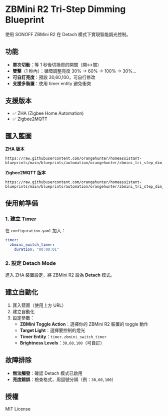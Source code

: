 # ZBMini R2 Tri-Step Dimming Blueprint

使用 SONOFF ZBMini R2 在 Detach 模式下實現智能調光控制。

## 功能

- **單次切動**：等 1 秒後切換燈的開關（開↔關）
- **雙擊**（1 秒內）：循環調整亮度 30% → 60% → 100% → 30%...
- **可自訂亮度**：預設 30,60,100，可自行修改
- **支援多裝置**：使用 timer entity 避免衝突

## 支援版本

- ✅ ZHA (Zigbee Home Automation)
- ✅ Zigbee2MQTT

## 匯入藍圖

**ZHA 版本**
```
https://raw.githubusercontent.com/orangehunter/homeassistant-blueprints/main/blueprints/automation/orangehunter/zbmini_tri_step_dim_or_off.yaml
```

**Zigbee2MQTT 版本**
```
https://raw.githubusercontent.com/orangehunter/homeassistant-blueprints/main/blueprints/automation/orangehunter/zbmini_tri_step_dim_or_off_z2m.yaml
```

## 使用前準備

### 1. 建立 Timer
在 `configuration.yaml` 加入：
```yaml
timer:
  zbmini_switch_timer:
    duration: "00:00:01"
```

### 2. 設定 Detach Mode
進入 ZHA 裝置設定，將 ZBMini R2 設為 **Detach** 模式。

## 建立自動化

1. 匯入藍圖（使用上方 URL）
2. 建立自動化
3. 設定參數：
   - **ZBMini Toggle Action**：選擇你的 ZBMini R2 裝置的 toggle 動作
   - **Target Light**：選擇要控制的燈光
   - **Timer Entity**：`timer.zbmini_switch_timer`
   - **Brightness Levels**：`30,60,100`（可自訂）

## 故障排除

- **無法觸發**：確認 Detach 模式已啟用
- **亮度錯誤**：檢查格式，用逗號分隔（例：`30,60,100`）

## 授權

MIT License
